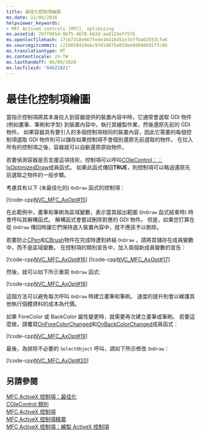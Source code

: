 ```yaml
---
title: 最佳化控制項繪圖
ms.date: 11/04/2016
helpviewer_keywords:
- MFC ActiveX controls [MFC], optimizing
ms.assetid: 29ff985d-9bf5-4678-b62d-aad12def75fb
ms.openlocfilehash: 17cb7318e667fe4e16416d51e7e7fba02553cfe6
ms.sourcegitcommit: c21b05042debc97d14875e019ee9d698691ffc0b
ms.translationtype: MT
ms.contentlocale: zh-TW
ms.lasthandoff: 06/09/2020
ms.locfileid: "84621021"
---
```

# <a name="optimizing-control-drawing"></a>最佳化控制項繪圖

當指示控制項將其本身拉入到容器提供的裝置內容中時，它通常會選取 GDI 物件 (例如畫筆、筆刷和字型) 到裝置內容中，執行其繪製作業，然後還原先前的 GDI 物件。 如果容器具有要引入的多個控制項相同的裝置內容，因此它需要的每個控制項選取 GDI 物件則可以儲存如果控制項不會個別還原先前選取的物件。 在拉入所有的控制項之後，容器就可以自動還原原始物件。

若要偵測容器是否支援這項技術，控制項可以呼叫[COleControl：： IsOptimizedDraw](reference/colecontrol-class.md#isoptimizeddraw)成員函式。 如果此函式傳回**TRUE**，則控制項可以略過還原先前選取之物件的一般步驟。

考慮具有以下 (未最佳化的) `OnDraw` 函式的控制項：

[!code-cpp[NVC_MFC_AxOpt#15](codesnippet/cpp/optimizing-control-drawing_1.cpp)]

在此範例中，畫筆和筆刷為區域變數，表示當其超出範圍 (`OnDraw` 函式結束時) 時會呼叫其解構函式。 解構函式會嘗試刪除對應的 GDI 物件。 但是，如果您打算在從 `OnDraw` 傳回時讓它們保持選入裝置內容中，就不應該予以刪除。

若要防止[CPen](reference/cpen-class.md)和[CBrush](reference/cbrush-class.md)物件在完成時遭到終結 `OnDraw` ，請將其儲存在成員變數中，而不是區域變數。 在控制項的類別宣告中，加入兩個新成員變數的宣告：

[!code-cpp[NVC_MFC_AxOpt#16](codesnippet/cpp/optimizing-control-drawing_2.h)]
[!code-cpp[NVC_MFC_AxOpt#17](codesnippet/cpp/optimizing-control-drawing_3.h)]

然後，就可以如下所示重寫 `OnDraw` 函式:

[!code-cpp[NVC_MFC_AxOpt#18](codesnippet/cpp/optimizing-control-drawing_4.cpp)]

這個方法可以避免每次呼叫 `OnDraw` 時建立畫筆和筆刷。 速度的提升則會以維護其他執行個體資料的成本為代價。

如果 ForeColor 或 BackColor 屬性變更時，就需要再次建立畫筆或筆刷。 若要這麼做，請覆寫[OnForeColorChanged](reference/colecontrol-class.md#onforecolorchanged)和[OnBackColorChanged](reference/colecontrol-class.md#onbackcolorchanged)成員函式：

[!code-cpp[NVC_MFC_AxOpt#19](codesnippet/cpp/optimizing-control-drawing_5.cpp)]

最後，為排除不必要的 `SelectObject` 呼叫，請如下所示修改 `OnDraw`：

[!code-cpp[NVC_MFC_AxOpt#20](codesnippet/cpp/optimizing-control-drawing_6.cpp)]

## <a name="see-also"></a>另請參閱

[MFC ActiveX 控制項：最佳化](mfc-activex-controls-optimization.md)<br/>
[COleControl 類別](reference/colecontrol-class.md)<br/>
[MFC ActiveX 控制項](mfc-activex-controls.md)<br/>
[MFC ActiveX 控制項精靈](reference/mfc-activex-control-wizard.md)<br/>
[MFC ActiveX 控制項：繪製 ActiveX 控制項](mfc-activex-controls-painting-an-activex-control.md)

